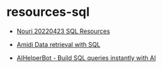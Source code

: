 # resources-sql
- [Nouri 20220423 SQL Resources](https://www.linkedin.com/posts/stevenouri_sql-joins-ugcPost-6923809426126626816-Vs7C?utm_source=linkedin_share&utm_medium=ios_app)

- [Amidi Data retrieval with SQL](https://www.mit.edu/~amidi/teaching/data-science-tools/study-guide/data-retrieval-with-sql)
-	[AIHelperBot - Build SQL queries instantly with AI](https://aihelperbot.com/)
